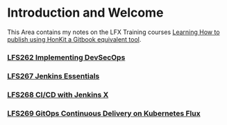 # Introduction and Welcome

This Area contains my notes on the LFX Training courses [Learning How to publish using HonKit a Gitbook equivalent tool](https://honkit.netlify.app/setup.html).


### [LFS262 Implementing DevSecOps](broken-reference)

### [LFS267 Jenkins Essentials](broken-reference)

### [LFS268 CI/CD with Jenkins X](broken-reference)

### [LFS269 GitOps Continuous Delivery on Kubernetes Flux](broken-reference)

